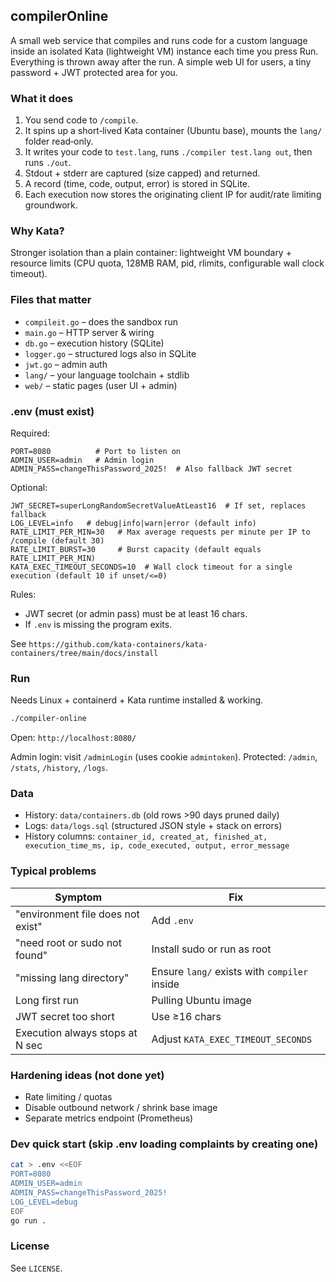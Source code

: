 ## compilerOnline

A small web service that compiles and runs code for a custom language inside an isolated Kata (lightweight VM) instance each time you press Run. Everything is thrown away after the run. A simple web UI for users, a tiny password + JWT protected area for you.

### What it does
1. You send code to `/compile`.
2. It spins up a short‑lived Kata container (Ubuntu base), mounts the `lang/` folder read‑only.
3. It writes your code to `test.lang`, runs `./compiler test.lang out`, then runs `./out`.
4. Stdout + stderr are captured (size capped) and returned.
5. A record (time, code, output, error) is stored in SQLite.
6. Each execution now stores the originating client IP for audit/rate limiting groundwork.

### Why Kata?
Stronger isolation than a plain container: lightweight VM boundary + resource limits (CPU quota, 128MB RAM, pid, rlimits, configurable wall clock timeout).

### Files that matter
- `compileit.go` – does the sandbox run
- `main.go` – HTTP server & wiring
- `db.go` – execution history (SQLite)
- `logger.go` – structured logs also in SQLite
- `jwt.go` – admin auth
- `lang/` – your language toolchain + stdlib
- `web/` – static pages (user UI + admin)

### .env (must exist)
Required:
```
PORT=8080          # Port to listen on
ADMIN_USER=admin   # Admin login
ADMIN_PASS=changeThisPassword_2025!  # Also fallback JWT secret
```
Optional:
```
JWT_SECRET=superLongRandomSecretValueAtLeast16  # If set, replaces fallback
LOG_LEVEL=info   # debug|info|warn|error (default info)
RATE_LIMIT_PER_MIN=30   # Max average requests per minute per IP to /compile (default 30)
RATE_LIMIT_BURST=30     # Burst capacity (default equals RATE_LIMIT_PER_MIN)
KATA_EXEC_TIMEOUT_SECONDS=10  # Wall clock timeout for a single execution (default 10 if unset/<=0)
```
Rules:
- JWT secret (or admin pass) must be at least 16 chars.
- If `.env` is missing the program exits.

See `https://github.com/kata-containers/kata-containers/tree/main/docs/install`

### Run
Needs Linux + containerd + Kata runtime installed & working.
```bash
./compiler-online
```
Open: `http://localhost:8080/`

Admin login: visit `/adminLogin` (uses cookie `admintoken`). Protected: `/admin`, `/stats`, `/history`, `/logs`.

### Data
- History: `data/containers.db` (old rows >90 days pruned daily)
- Logs: `data/logs.sql` (structured JSON style + stack on errors)
- History columns: `container_id, created_at, finished_at, execution_time_ms, ip, code_executed, output, error_message`


### Typical problems
| Symptom                           | Fix                                          |
| --------------------------------- | -------------------------------------------- |
| "environment file does not exist" | Add `.env`                                   |
| "need root or sudo not found"     | Install sudo or run as root                  |
| "missing lang directory"          | Ensure `lang/` exists with `compiler` inside |
| Long first run                    | Pulling Ubuntu image                         |
| JWT secret too short              | Use ≥16 chars                                |
| Execution always stops at N sec   | Adjust `KATA_EXEC_TIMEOUT_SECONDS`           |

### Hardening ideas (not done yet)
- Rate limiting / quotas
- Disable outbound network / shrink base image
- Separate metrics endpoint (Prometheus)

### Dev quick start (skip .env loading complaints by creating one)
```bash
cat > .env <<EOF
PORT=8080
ADMIN_USER=admin
ADMIN_PASS=changeThisPassword_2025!
LOG_LEVEL=debug
EOF
go run .
```

### License
See `LICENSE`.


